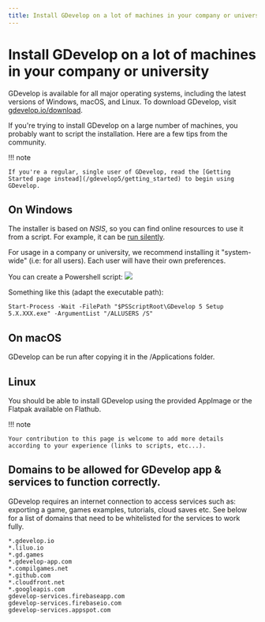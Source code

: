 ```yaml
---
title: Install GDevelop on a lot of machines in your company or university
---
```

# Install GDevelop on a lot of machines in your company or university

GDevelop is available for all major operating systems, including the latest versions of Windows, macOS, and Linux. To download GDevelop, visit [gdevelop.io/download](https://gdevelop.io/download/).

If you're trying to install GDevelop on a large number of machines, you probably want to script the installation.
Here are a few tips from the community.

!!! note

    If you're a regular, single user of GDevelop, read the [Getting Started page instead](/gdevelop5/getting_started) to begin using GDevelop.

## On Windows

The installer is based on *NSIS*, so you can find online resources to use it from a script. For example, it can be [run silently](https://nsis.sourceforge.io/Docs/Chapter4.html#silent).

For usage in a company or university, we recommend installing it "system-wide" (i.e: for all users). Each user will have their own preferences.

You can create a Powershell script:
![](/gdevelop5/getting_started/batch-install-gdevelop-company-university/pasted/20220513-085548.png)

Something like this (adapt the executable path):

```
Start-Process -Wait -FilePath "$PSScriptRoot\GDevelop 5 Setup 5.X.XXX.exe" -ArgumentList "/ALLUSERS /S"
```

## On macOS

GDevelop can be run after copying it in the /Applications folder.

## Linux

You should be able to install GDevelop using the provided AppImage or the Flatpak available on Flathub.

!!! note

    Your contribution to this page is welcome to add more details according to your experience (links to scripts, etc...).

## Domains to be allowed for GDevelop app & services to function correctly.

GDevelop requires an internet connection to access services such as: exporting a game, games examples, tutorials, cloud saves etc. See below for a list of domains that need to be whitelisted for the services to work fully.

```
*.gdevelop.io
*.liluo.io
*.gd.games
*.gdevelop-app.com
*.compilgames.net
*.github.com
*.cloudfront.net
*.googleapis.com
gdevelop-services.firebaseapp.com
gdevelop-services.firebaseio.com
gdevelop-services.appspot.com
```
